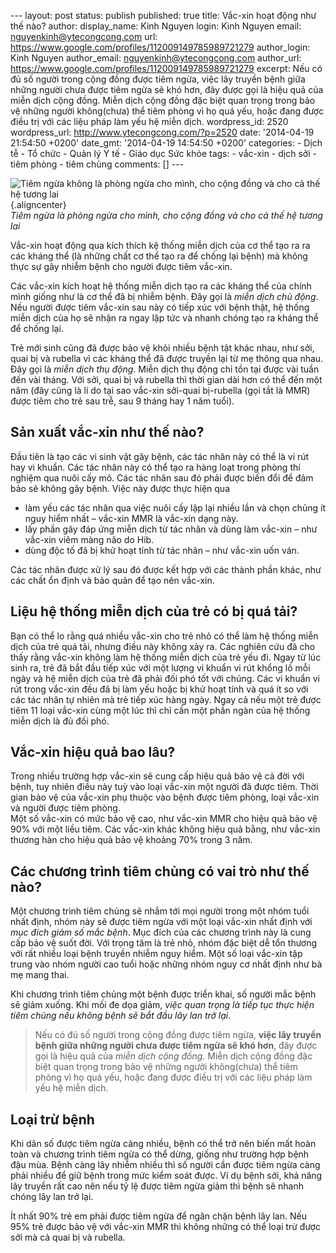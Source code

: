 --- layout: post status: publish published: true title: Vắc-xin hoạt
động như thế nào? author: display\_name: Kinh Nguyen login: Kinh Nguyen
email: nguyenkinh@ytecongcong.com url:
https://www.google.com/profiles/112009149785989721279 author\_login:
Kinh Nguyen author\_email: nguyenkinh@ytecongcong.com author\_url:
https://www.google.com/profiles/112009149785989721279 excerpt: Nếu có đủ
số người trong cộng đồng được tiêm ngừa, việc lây truyền bệnh giữa những
người chưa được tiêm ngừa sẽ khó hơn, đây được gọi là hiệu quả của miễn
dịch cộng đồng. Miễn dịch cộng đồng đặc biệt quan trọng trong bảo vệ
những người không(chưa) thể tiêm phòng vì họ quá yếu, hoặc đang được
điều trị với các liệu pháp làm yếu hệ miễn dịch. wordpress\_id: 2520
wordpress\_url: http://www.ytecongcong.com/?p=2520 date: '2014-04-19
21:54:50 +0200' date\_gmt: '2014-04-19 14:54:50 +0200' categories: -
Dịch tễ - Tổ chức - Quản lý Y tế - Giáo dục Sức khỏe tags: - vắc-xin -
dịch sởi - tiêm phòng - tiêm chủng comments: \[\] ---

![Tiêm ngừa không là phòng ngừa cho mình, cho cộng đồng và cho cả thế hệ
tương
lai](https://dl.dropboxusercontent.com/u/29949485/herd.png){.aligncenter}\
*Tiêm ngừa là phòng ngừa cho mình, cho cộng đồng và cho cả thế hệ tương
lai*

Vắc-xin hoạt động qua kích thích kệ thống miễn dịch của cơ thể tạo ra ra
các kháng thể (là những chất cơ thể tạo ra để chống lại bệnh) mà không
thực sự gây nhiễm bệnh cho người được tiêm vắc-xin.

Các vắc-xin kích hoạt hệ thống miễn dịch tạo ra các kháng thể của chính
mình giống như là cơ thể đã bị nhiễm bệnh. Đây gọi là *miễn dịch chủ
động*. Nếu người được tiêm vắc-xin sau này có tiếp xúc với bệnh thật, hệ
thống miễn dịch của họ sẽ nhận ra ngay lập tức và nhanh chóng tạo ra
kháng thể để chống lại.

Trẻ mới sinh cũng đã được bảo vệ khỏi nhiều bệnh tật khác nhau, như sởi,
quai bị và rubella vì các kháng thể đã được truyền lại từ mẹ thông qua
nhau. Đây gọi là *miễn dịch thụ động*. Miễn dịch thụ động chỉ tồn tại
được vài tuần đến vài tháng. Với sởi, quai bị và rubella thì thời gian
dài hơn có thể đến một năm (đây cũng là lí do tại sao vắc-xin sởi-quai
bị-rubella (gọi tắt là MMR) được tiêm cho trẻ sau trễ, sau 9 tháng hay 1
năm tuổi).

Sản xuất vắc-xin như thế nào?
-----------------------------

Đầu tiên là tạo các vi sinh vật gây bệnh, các tác nhân này có thể là vi
rút hay vi khuẩn. Các tác nhân này có thể tạo ra hàng loạt trong phòng
thí nghiệm qua nuôi cấy mô. Các tác nhân sau đó phải được biến đổi để
đảm bảo sẽ không gây bệnh. Việc này được thực hiện qua

-   làm yếu các tác nhân qua việc nuôi cấy lập lại nhiều lần và chọn
    chủng ít nguy hiểm nhất – vắc-xin MMR là vắc-xin dạng này.
-   lấy phần gây đáp ứng miễn dịch từ tác nhân và dùng làm vắc-xin – như
    vắc-xin viêm màng não do Hib.
-   dùng độc tố đã bị khử hoạt tính từ tác nhân – như vắc-xin uốn ván.

Các tác nhân được xử lý sau đó được kết hợp với các thành phần khác, như
các chất ổn định và bảo quản để tạo nên vắc-xin.

Liệu hệ thống miễn dịch của trẻ có bị quá tải?
----------------------------------------------

Bạn có thể lo rằng quá nhiều vắc-xin cho trẻ nhỏ có thể làm hệ thống
miễn dịch của trẻ quá tải, nhưng điều này không xảy ra. Các nghiên cứu
đã cho thấy rằng vắc-xin không làm hệ thống miễn dịch của trẻ yếu đi.
Ngay từ lúc sinh ra, trẻ đã bắt đầu tiếp xúc với một lượng vi khuẩn vi
rút khổng lồ mỗi ngày và hệ miễn dịch của trẻ đã phải đối phó tốt với
chúng. Các vi khuẩn vi rút trong vắc-xin đều đã bị làm yếu hoặc bị khử
hoạt tính và quá ít so với các tác nhân tự nhiên mà trẻ tiếp xúc hàng
ngày. Ngay cả nếu một trẻ được tiêm 11 loại vắc-xin cùng một lúc thì chỉ
cần một phần ngàn của hệ thống miễn dịch là đủ đối phó.

Vắc-xin hiệu quả bao lâu?
-------------------------

Trong nhiều trường hợp vắc-xin sẽ cung cấp hiệu quả bảo vệ cả đời với
bệnh, tuy nhiên điều này tuỳ vào loại vắc-xin một người đã được tiêm.
Thời gian bảo vệ của vắc-xin phụ thuộc vào bệnh được tiêm phòng, loại
vắc-xin và người được tiêm phòng.\
Một số vắc-xin có mức bảo vệ cao, như vắc-xin MMR cho hiệu quả bảo vệ
90% với một liều tiêm. Các vắc-xin khác không hiệu quả bằng, như vắc-xin
thương hàn cho hiệu quả bảo vệ khoảng 70% trong 3 năm.

Các chương trình tiêm chủng có vai trò như thế nào?
---------------------------------------------------

Một chương trình tiêm chủng sẽ nhắm tới mọi người trong một nhóm tuổi
nhất định, nhóm này sẽ được tiêm ngừa với một loại vắc-xin nhất định với
*mục đích giảm số mắc bệnh*. Mục đích của các chương trình này là cung
cấp bảo vệ suốt đời. Với trọng tâm là trẻ nhỏ, nhóm đặc biệt dễ tổn
thương với rất nhiều loại bệnh truyền nhiễm nguy hiểm. Một số loại
vắc-xin tập trung vào nhóm người cao tuổi hoặc những nhóm nguy cơ nhất
định như bà mẹ mang thai.

Khi chương trình tiêm chủng một bệnh được triển khai, số người mắc bệnh
sẽ giảm xuống. Khi mối đe dọa giảm, *việc quan trọng là tiếp tục thực
hiện tiêm chủng nếu không bệnh sẽ bắt đầu lây lan trở lại*.

> Nếu có đủ số người trong cộng đồng được tiêm ngừa, **việc lây truyền
> bệnh giữa những người chưa được tiêm ngừa sẽ khó hơn**, đây được gọi
> là hiệu quả của *miễn dịch cộng đồng*. Miễn dịch cộng đồng đặc biệt
> quan trọng trong bảo vệ những người không(chưa) thể tiêm phòng vì họ
> quá yếu, hoặc đang được điều trị với các liệu pháp làm yếu hệ miễn
> dịch.

Loại trừ bệnh
-------------

Khi dân số được tiêm ngừa càng nhiều, bệnh có thể trở nên biến mất hoàn
toàn và chương trình tiêm ngừa có thể dừng, giống như trường hợp bệnh
đậu mùa. Bệnh càng lây nhiễm nhiều thì số người cần được tiêm ngừa càng
phải nhiều để giữ bệnh trong mức kiểm soát được. Ví dụ bệnh sởi, khả
năng lây truyền rất cao nên nếu tỷ lệ được tiêm ngừa giảm thì bệnh sẽ
nhanh chóng lây lan trở lại.

Ít nhất 90% trẻ em phải được tiêm ngừa để ngăn chặn bệnh lây lan. Nếu
95% trẻ được bảo vệ với vắc-xin MMR thì không những có thể loại trừ được
sởi mà cả quai bị và rubella.
